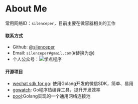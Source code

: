 # About Me


常用网络ID：`silenceper`，目前主要在做容器相关的工作

#### 联系方式

* Github: [@silenceper](https://github.com/silenceper)
* Email: `silenceper#gmail.com`(#替换为@)
* 个人公众号：![学点程序](https://silenceper.oss-cn-beijing.aliyuncs.com/qrcode/qr_code_study_program_258.jpg)
#### 开源项目

* [wechat sdk for go](https://github.com/silenceper/wechat): 使用Golang开发的微信SDK，简单、易用
* [gowatch](https://github.com/silenceper/gowatch): Go程序热编译工具，提升开发效率
* [pool](https://github.com/silenceper/pool):Golang实现的一个通用网络连接池

